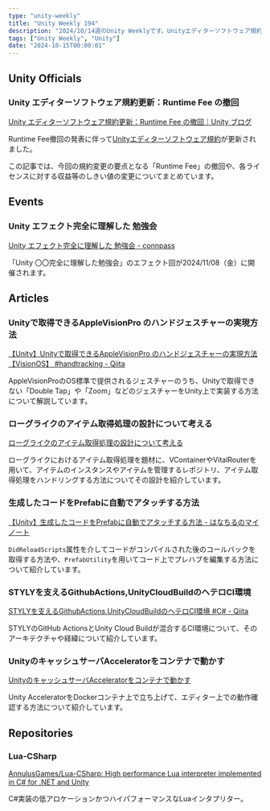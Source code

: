 ```yaml
---
type: "unity-weekly"
title: "Unity Weekly 194"
description: "2024/10/14週のUnity Weeklyです。Unityエディターソフトウェア規約更新、Unity エフェクト完全に理解した 勉強会、Lua-CSharpなどについて取り上げています。"
tags: ["Unity Weekly", "Unity"]
date: "2024-10-15T00:00:01"
---
```


## Unity Officials

### Unity エディターソフトウェア規約更新：Runtime Fee の撤回

[Unity エディターソフトウェア規約更新：Runtime Fee の撤回｜Unity ブログ](https://unity.com/ja/blog/terms-update-runtime-fee-cancellation)

Runtime Fee撤回の発表に伴って[Unityエディターソフトウェア規約](https://github.com/Unity-Technologies/TermsOfService)が更新されました。

この記事では、今回の規約変更の要点となる「Runtime Fee」の撤回や、各ライセンスに対する収益等のしきい値の変更についてまとめています。


## Events

### Unity エフェクト完全に理解した 勉強会

[Unity エフェクト完全に理解した 勉強会 - connpass](https://unity-fully-understood.connpass.com/event/333372/)

「Unity 〇〇完全に理解した勉強会」のエフェクト回が2024/11/08（金）に開催されます。


## Articles

### Unityで取得できるAppleVisionPro のハンドジェスチャーの実現方法

[【Unity】Unityで取得できるAppleVisionPro のハンドジェスチャーの実現方法【VisionOS】 #handtracking - Qiita](https://qiita.com/Cova8bitdot/items/9b8817cae59486914b75)

AppleVisionProのOS標準で提供されるジェスチャーのうち、Unityで取得できない「Double Tap」や「Zoom」などのジェスチャーをUnity上で実装する方法について解説しています。

### ローグライクのアイテム取得処理の設計について考える

[ローグライクのアイテム取得処理の設計について考える](https://zenn.dev/qemel/articles/d61b9d1f8519aa)

ローグライクにおけるアイテム取得処理を題材に、VContainerやVitalRouterを用いて、アイテムのインスタンスやアイテムを管理するレポジトリ、アイテム取得処理をハンドリングする方法についてその設計を紹介しています。

### 生成したコードをPrefabに自動でアタッチする方法

[【Unity】生成したコードをPrefabに自動でアタッチする方法 - はなちるのマイノート](https://www.hanachiru-blog.com/entry/2024/10/14/120000)

`DidReloadScripts`属性を介してコードがコンパイルされた後のコールバックを取得する方法や、`PrefabUtility`を用いてコード上でプレハブを編集する方法について紹介しています。

### STYLYを支えるGithubActions,UnityCloudBuildのヘテロCI環境

[STYLYを支えるGithubActions,UnityCloudBuildのヘテロCI環境 #C# - Qiita](https://qiita.com/kotauchisunsun/items/b8a2e880d460ec9670e4)

STYLYのGitHub ActionsとUnity Cloud Buildが混合するCI環境について、そのアーキテクチャや経緯について紹介しています。

### UnityのキャッシュサーバAcceleratorをコンテナで動かす

[UnityのキャッシュサーバAcceleratorをコンテナで動かす](https://zenn.dev/nekomimi_daimao/articles/3f2d3382d54c6e)

Unity AcceleratorをDockerコンテナ上で立ち上げて、エディター上での動作確認する方法について紹介しています。


## Repositories

### Lua-CSharp

[AnnulusGames/Lua-CSharp: High performance Lua interpreter implemented in C# for .NET and Unity](https://github.com/AnnulusGames/Lua-CSharp)

C#実装の低アロケーションかつハイパフォーマンスなLuaインタプリター。